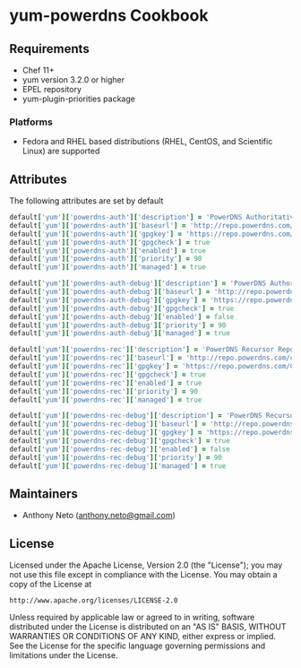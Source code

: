 # yum-powerdns Cookbook

## Requirements
- Chef 11+
- yum version 3.2.0 or higher
- EPEL repository
- yum-plugin-priorities package

### Platforms
- Fedora and RHEL based distributions (RHEL, CentOS, and Scientific Linux) are supported

## Attributes
The following attributes are set by default

```ruby
default['yum']['powerdns-auth']['description'] = 'PowerDNS Authoritative Server Repository'
default['yum']['powerdns-auth']['baseurl'] = 'http://repo.powerdns.com/centos/$basearch/$releasever/auth-master'
default['yum']['powerdns-auth']['gpgkey'] = 'https://repo.powerdns.com/CBC8B383-pub.asc'
default['yum']['powerdns-auth']['gpgcheck'] = true
default['yum']['powerdns-auth']['enabled'] = true
default['yum']['powerdns-auth']['priority'] = 90
default['yum']['powerdns-auth']['managed'] = true

default['yum']['powerdns-auth-debug']['description'] = 'PowerDNS Authoritative Server Debuginfo Repository'
default['yum']['powerdns-auth-debug']['baseurl'] = 'http://repo.powerdns.com/centos/$basearch/$releasever/auth-master/debug'
default['yum']['powerdns-auth-debug']['gpgkey'] = 'https://repo.powerdns.com/CBC8B383-pub.asc'
default['yum']['powerdns-auth-debug']['gpgcheck'] = true
default['yum']['powerdns-auth-debug']['enabled'] = false
default['yum']['powerdns-auth-debug']['priority'] = 90
default['yum']['powerdns-auth-debug']['managed'] = true

default['yum']['powerdns-rec']['description'] = 'PowerDNS Recursor Repository'
default['yum']['powerdns-rec']['baseurl'] = 'http://repo.powerdns.com/centos/$basearch/$releasever/rec-master'
default['yum']['powerdns-rec']['gpgkey'] = 'https://repo.powerdns.com/CBC8B383-pub.asc'
default['yum']['powerdns-rec']['gpgcheck'] = true
default['yum']['powerdns-rec']['enabled'] = true
default['yum']['powerdns-rec']['priority'] = 90
default['yum']['powerdns-rec']['managed'] = true

default['yum']['powerdns-rec-debug']['description'] = 'PowerDNS Recursor Debuginfo Repository'
default['yum']['powerdns-rec-debug']['baseurl'] = 'http://repo.powerdns.com/centos/$basearch/$releasever/rec-master/debug'
default['yum']['powerdns-rec-debug']['gpgkey'] = 'https://repo.powerdns.com/CBC8B383-pub.asc'
default['yum']['powerdns-rec-debug']['gpgcheck'] = true
default['yum']['powerdns-rec-debug']['enabled'] = false
default['yum']['powerdns-rec-debug']['priority'] = 90
default['yum']['powerdns-rec-debug']['managed'] = true


```

## Maintainers

* Anthony Neto (<anthony.neto@gmail.com>)

## License
Licensed under the Apache License, Version 2.0 (the "License");
you may not use this file except in compliance with the License.
You may obtain a copy of the License at

    http://www.apache.org/licenses/LICENSE-2.0

Unless required by applicable law or agreed to in writing, software
distributed under the License is distributed on an "AS IS" BASIS,
WITHOUT WARRANTIES OR CONDITIONS OF ANY KIND, either express or implied.
See the License for the specific language governing permissions and
limitations under the License.
